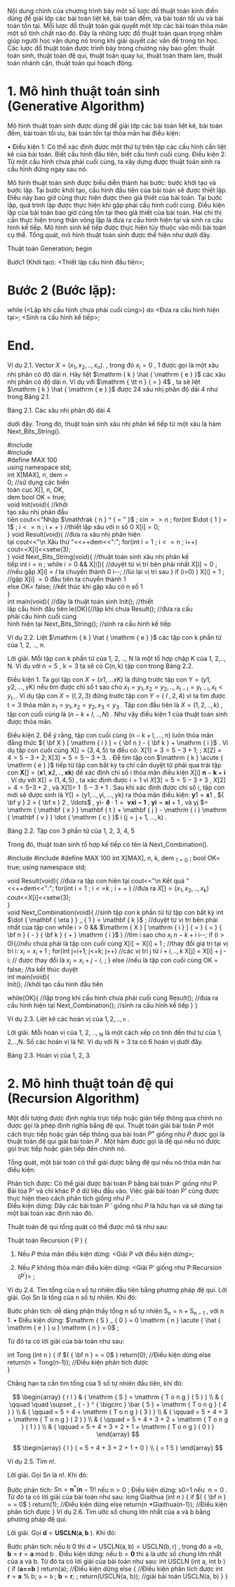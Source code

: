 

Nội dung chính của chương trình bày một số lược đồ thuật toán kinh điển dùng để giải lớp các bài toán liệt kê, bài toán đếm, và bài toán tối ưu và bài toán tồn tại. Mỗi lược đồ thuật toán giải quyết một lớp các bài toán thỏa mãn một số tính chất nào đó. Đây là những lược đồ thuật toán quan trọng nhằm giúp người học vận dụng nó trong khi giải quyết các vấn đề trong tin học. Các lược đồ thuật toán được trình bày trong chương này bao gồm: thuật toán sinh, thuật toán đệ qui, thuật toán quay lui, thuật toán tham lam, thuật toán nhánh cận, thuật toán qui hoạch động.

# 1. Mô hình thuật toán sinh (Generative Algorithm)

Mô hình thuật toán sinh được dùng để giải lớp các bài toán liệt kê, bài toán đếm, bài toán tối ưu, bài toán tồn tại thỏa mãn hai điều kiện:

• Điều kiện 1: Có thể xác định được một thứ tự trên tập các cấu hình cần liệt kê của bài toán. Biết cấu hình đầu tiên, biết cấu hình cuối cùng. Điều kiện 2: Từ một cấu hình chưa phải cuối cùng, ta xây dựng được thuật toán sinh ra cấu hình đứng ngay sau nó.

Mô hình thuật toán sinh được biểu diễn thành hai bước: bước khởi tạo và bước lặp. Tại bước khởi tạo, cấu hình đầu tiên của bài toán sẽ được thiết lập. Điều này bao giờ cũng thực hiện được theo giả thiết của bài toán. Tại bước lặp, quá trình lặp được thực hiện khi gặp phải cấu hình cuối cùng. Điều kiện lặp của bài toán bao giờ cũng tồn tại theo giả thiết của bài toán. Hai chỉ thị cần thực hiện trong thân vòng lặp là đưa ra cấu hình hiện tại và sinh ra cấu hình kế tiếp. Mô hình sinh kế tiếp được thực hiện tùy thuộc vào mỗi bài toán cụ thể. Tổng quát, mô hình thuật toán sinh được thể hiện như dưới đây.

Thuật toán Generation; begin

Bước1 (Khởi tạo): <Thiết lập cấu hình đầu tiên>;

# Bước 2 (Bước lặp):

while (<Lặp khi cấu hình chưa phải cuối cùng>) do <Đưa ra cấu hình hiện tại>; <Sinh ra cấu hình kế tiếp>;



# End.

Ví dụ 2.1. Vector $X = ( x _ { 1 } , x _ { 2 } , . . , x _ { \mathrm { { n } } } ) .$ , trong đó $x _ { \mathrm { i } } = 0$ , 1 được gọi là một xâu nhị phân có độ dài n. Hãy liệt $\mathrm { k } \hat { \mathrm { e } }$ các xâu nhị phân có độ dài n. Ví dụ với $\mathrm { \tt n } { = } 4$ , ta sẽ liệt $\mathrm { k } \hat { \mathrm { e } }$ được 24 xâu nhị phân độ dài 4 như trong Bảng 2.1.

Bảng 2.1. Các xâu nhị phân độ dài 4   



dưới đây. Trong đó, thuật toán sinh xâu nhị phân kế tiếp từ một xâu là hàm Next_Bits_String().

#include <iostream>   
#include <iomanip>   
#define MAX 100   
using namespace std;   
int X[MAX], n, dem $=$   
0; //sử dụng các biến   
toàn cục X[], n, OK,   
dem bool OK $=$ true;   
void Init(void){ //khởi   
tạo xâu nhị phân đầu   
tiên cout<<"Nhập $\mathfrak { n } ^ { = " }$ ; $\mathrm { c i n } { > } { > } \mathrm { n }$ ; for(int $\dot { 1 } = 1$ ; $\mathrm { i } < = \mathrm { n }$ ; $\mathrm { i } { + } { + }$ ) //thiết lập xâu với n số 0 $\mathrm { { X } [ i ] = 0 ; }$   
} void Result(void){ //đưa ra xâu nhị phân hiện   
tại cout<<"\n Xâu thứ "<<++dem<<":"; for(int $\mathrm { i } { = } 1$ ; $\mathrm { i } < = \mathrm { n }$ ; i++) cout<<X[i]<<setw(3);   
} void Next_Bits_String(void){ //thuật toán sinh xâu nhị phân kế   
tiếp int $\mathsf { i } { = } \mathsf { n }$ ; while $\mathrm { i } { > } 0$ && X[i]){ //duyệt từ vị trí bên phải nhất $\mathrm { { X } [ i ] = 0 }$ ; //nếu gặp $X [ i ] = I$ ta chuyển thành 0 i--; //lùi lại vị trí sau } if $( \mathrm { i } \mathrm { > } 0 )$ ) $\mathrm { X } [ \mathrm { i } ] { = } 1$ ; //gặp X[i] $= 0$ đầu tiên ta chuyển thành 1   
else $\mathrm { O K } =$ false; //kết thúc khi gặp xâu có n số 1   
}   
int main(void){ //đây là thuật toán sinh Init(); //thiết   
lập cấu hình đầu tiên le(OK){//lặp khi chưa Result(); //đưa ra cấu   
phải cấu hình cuối cùng   
hình hiện tại Next_Bits_String(); //sinh ra cấu hình kế tiếp



Ví dụ 2.2. Liệt $\mathrm { k } \hat { \mathrm { e } }$ các tập con $\mathrm { k }$ phần tử của 1, 2, .., n.

Lời giải. Mỗi tập con k phần tử của 1, 2, .., N là một tổ hợp chập $\mathrm { K }$ của 1, 2,.., N. Ví dụ với $\mathrm { n } { = } 5$ , ${ \mathrm { k } } = 3$ ta sẽ có $\mathrm { C } ( \mathrm { n } , \mathrm { k } )$ tập con trong Bảng 2.2.

Điều kiện 1. Ta gọi tập con $X { = } ( x 1 , { \ldots } x \mathrm { { K } } )$ là đứng trước tập con $\mathrm { Y } = \left( { { y 1 , y 2 , . . . , \gamma \mathrm { K } } } \right)$ nếu tìm được chỉ số t sao cho $x _ { 1 } = y _ { 1 } , x _ { 2 } = y _ { 2 } , . . , x _ { \mathrm { t - l } } = y _ { \mathrm { t - l } } , x _ { \mathrm { t } } < y _ { \mathrm { t - } } .$ Ví dụ tập con $X = ( l , 2 , 3 )$ đứng trước tập con $Y = ( \textit { I } , 2 , 4 )$ vì ta tìm được $\mathrm { t } { = } 3$ thỏa mãn $x _ { 1 } = y _ { 1 } , x _ { 2 } = y _ { 2 } , x _ { 3 } < y _ { 3 }$ . Tập con đầu tiên là $X = ( 1 , 2 , . . , k )$ , tập con cuối cùng là $( n { - } k { + } I , . . , N )$ . Như vậy điều kiện 1 của thuật toán sinh được thỏa mãn.

Điều kiện 2. Để ý rằng, tập con cuối cùng $( \mathrm { n - k + l } , . . . , \mathrm { n } )$ luôn thỏa mãn đẳng thức ${ \bf X } [ \mathrm { i } ] = { \bf n } - { \bf k } + \mathrm { i }$ . Ví dụ tập con cuối cùng $\mathrm { X } [ ] = ( 3 , 4 , 5 )$ ta đều có: $\mathrm { X } [ 1 ] = 3 = 5 - 3 + 1 ;$ ; $\mathrm { X } [ 2 ] = 4 = 5 - 3 + 2 ; \mathrm { X } [ 3 ] = 5 = 5 - 3 + 3 .$ . Để tìm tập con $\mathrm { k } \acute { \mathrm { e } }$ tiếp từ tập con bất kỳ ta chỉ cần duyệt từ phải qua trái tập con $\mathbf { X } [ ] = ( \mathbf { x } 1 , \mathbf { x } 2 , . . , \mathbf { x } \mathbf { k } )$ để xác định chỉ số i thỏa mãn điều kiện X[i] $\mathbf { n } - \mathbf { k } + \mathbf { i }$ . Ví dụ với $\mathrm { X } [ ] = ( 1 , 4 , 5 )$ , ta xác định được $\mathrm { i } { = } 1$ vì $X [ 3 ] = 5 = 5 - 3 + 3$ , $X [ 2 ] = 4 = 5  – 3 + 2$ , và $\mathrm { X } [ 1 ] = \ 1 \ \ 5 { - } 3 { + } 1$ . Sau khi xác định được chỉ số i, tập con mới sẽ được sinh là $\mathrm { Y } [ ] = ( \mathrm { y } 1 , . . , \mathrm { y i } , . . . , \mathrm { y k } )$ ra thỏa mãn điều kiện: $\mathbf { y } 1 = \mathbf { x } 1$ , ${ \bf y } 2 = { \bf x } 2 , \ldots$ , yi- $\mathbf { \partial } \cdot 1 = \mathbf { \ v { x i - 1 } }$ , $\mathbf { y } \mathbf { i } = \mathbf { x } \mathbf { i } + 1$ , và yj $= \mathrm { \mathbf { x } } \mathbf { t } + \mathbf { j } - \mathrm { i } \mathrm { \mathbf { v } } \dot { \mathrm { c } }$ i $\displaystyle ( \mathrm { j } = \mathrm { j } { + } 1 , . . . , \mathrm { k } )$ .

Bảng 2.2. Tập con 3 phần tử của 1, 2, 3, 4, 5   



Trong đó, thuật toán sinh tổ hợp kế tiếp có tên là Next_Combination().

#include <iostream> #include <iomanip> #define MAX 100 int X[MAX], n, k, dem $_ { \mathrm { 1 = 0 } }$ ; bool $\mathrm { O K } =$ true; using namespace std;

void Result(void){ //đưa ra tập con hiện tại cout<<"\n Kết quả "<<++dem<<":"; for(int $\mathrm { i } { = } 1$ ; $\mathrm { i } { < } \mathrm { = } \mathrm { k }$ ; $\mathrm { i } { + } { + }$ ) //đưa ra $X [ ] = ( x _ { 1 } , x _ { 2 } , . . , x _ { \mathrm { k } } )$ cout<<X[i]<<setw(3);   
}   
void Next_Combination(void){ //sinh tập con k phần tử từ tập con bất kỳ int $\dot { \mathbf { \eta } } _ { 1 } = \mathbf { k }$ ; //duyệt từ vị trí bên phải nhất của tập con while $\mathrm { i } { > } 0$ && $\mathrm { X } [ \mathrm { i } ] { = } { = } { \bf n } { - } { \bf k } { + } \mathrm { i }$ ) //tìm i sao cho $x _ { i }$ $n { - } k { + } i$ i--; if $( \mathrm { i } { > } 0 ) \{ / / n \hat { e } u$ chưa phải là tập con cuối cùng $\mathrm { X [ i ] { = } X [ i ] { + } 1 }$ ; //thay đổi giá trị tại vị trí i: $x _ { i } = x _ { i } + 1$ ; for(int j=i+1; j<=k; j++) //các vị trí j từ $i + l , . . , k$ X[j] = X[i] + j - i; // được thay đổi là $x _ { j } = x _ { i } + j - i ,$ ; } else //nếu là tập con cuối cùng OK $=$ false; //ta kết thúc duyệt   
int main(void){   
Init(); //khởi tạo cấu hình đầu tiên



while(OK){ //lặp trong khi cấu hình chưa phải cuối cùng Result(); //đưa ra cấu hình hiện tại Next_Combination(); //sinh ra cấu hình kế tiếp } }

Ví dụ 2.3. Liệt kê các hoán vị của $1 , 2 , . . , \mathtt { n }$ .

Lời giải. Mỗi hoán vị của 1, 2, .., $_ \mathrm { N }$ là một cách xếp có tính đến thứ tự của 1, 2,..,N. Số các hoán vị là N!. Ví dụ với $\mathrm { N } = 3$ ta có 6 hoán vị dưới đây.

Bảng 2.3. Hoán vị của 1, 2, 3.   



# 2. Mô hình thuật toán đệ qui (Recursion Algorithm)

Một đối tượng được định nghĩa trực tiếp hoặc gián tiếp thông qua chính nó được gọi là phép định nghĩa bằng đệ qui. Thuật toán giải bài toán $P$ một cách trực tiếp hoặc gián tiếp thông qua bài toán $P ^ { \bullet }$ giống như $P$ được gọi là thuật toán đệ qui giải bài toán $P$ . Một hàm được gọi là đệ qui nếu nó được gọi trực tiếp hoặc gián tiếp đến chính nó.



Tổng quát, một bài toán có thể giải được bằng đệ qui nếu nó thỏa mãn hai điều kiện:

Phân tích được: Có thể giải được bài toán P bằng bài toán P’ giống như P. Bài tóa P’ và chỉ khác P ở dữ liệu đầu vào. Việc giải bài toán P’ cũng được thực hiện theo cách phân tích giống như $P$ .   
Điều kiện dừng: Dãy các bài toán $P$ ’ giống như $P$ là hữu hạn và sẽ dừng tại một bài toán xác định nào đó.

Thuật toán đệ qui tổng quát có thể được mô tả như sau:

Thuật toán Recursion ( P ) {

1. Nếu $P$ thỏa mãn điều kiện dừng: <Giải P với điều kiện dừng>;

2. Nếu $P$ không thỏa mãn điều kiện dừng: <Giải P’ giống như P:Recursion $( P ^ { \prime } ) { > }$ ;

Ví dụ 2.4. Tìm tổng của n số tự nhiên đầu tiên bằng phương pháp đệ qui. Lời giải. Gọi $\mathrm { S n }$ là tổng của n số tự nhiên. Khi đó:

Bước phân tích: dễ dàng phận thấy tổng n số tự nhiên $\mathrm { S } _ { \mathrm { n } } = \mathrm { n } + \mathrm { S } _ { \mathrm { n } - 1 }$ , với n 1. • Điều kiện dừng: $\mathrm { S } _ { 0 } = 0 \mathrm { n } \acute { \hat { \mathrm { e } } u } \mathrm { n } = 0$ ;

Từ đó ta có lời giải của bài toán như sau:

int Tong (int n ) { if $( { \bf n } = = 0$ ) return(0); //Điều kiện dừng else return(n + Tong(n-1)); //Điều kiện phân tích được   
}

Chẳng hạn ta cần tìm tổng của 5 số tự nhiên đầu tiên, khi đó:

$$
\begin{array} { r l } & { \mathrm { S } = \mathrm { T o n g } ( 5 ) } \\ & { \qquad \quad \supset _ { - } ^ { \bigcirc } \bar { 5 } + \mathrm { T o n g } ( 4 ) } \\ & { \qquad = 5 + 4 + \mathrm { T o n g } ( 3 ) } \\ & { \qquad = 5 + 4 + 3 + \mathrm { T o n g } ( 2 ) } \\ & { \qquad = 5 + 4 + 3 + 2 + \mathrm { T o n g } ( 1 ) } \\ & { \qquad = 5 + 4 + 3 + 2 + 1 + \mathrm { T o n g } ( 0 ) } \end{array}
$$



$$
\begin{array} { l } { = 5 + 4 + 3 + 2 + 1 + 0 } \\ { = 1 5 } \end{array}
$$

Ví dụ 2.5. Tìm n!.

Lời giải. Gọi Sn là n!. Khi đó:

Bước phân tích: $\mathrm { S n } = \mathbf { n } ^ { * } ( \mathbf { n } { - } 1 ) !$ nếu $\mathrm { n } { > } 0$ ; Điều kiện dừng: $\mathsf { s } 0 \mathrm { = } 1$ nếu $\mathrm { \ n { = } 0 }$ . Từ đó ta có lời giải của bài toán như sau: long Giaithua (int n ) { if $( { \bf n } = = 0$ ) return(1); //Điều kiện dừng else return(n \*Giaithua(n-1)); //Điều kiện phân tích được } Ví dụ 2.6. Tìm ước số chung lớn nhất của a và b bằng phương pháp đệ qui.

Lời giải. Gọi $\mathbf { d } = \mathbf { U S C L N } ( \mathbf { a } , \mathbf { b }$ ). Khi đó:

Bước phân tích: nếu b 0 thì $\mathrm { d } = \mathrm { U S C L N ( a , b ) } = \mathrm { U S C L N ( b , r ) }$ , trong đó a =b, $\mathbf { b } = \mathbf { r } = \mathbf { a }$ mod b . Điều kiện dừng: nếu $\boldsymbol { \mathrm { b } } = \boldsymbol { 0 }$ thì a là ước số chung lớn nhất của a và b. Từ đó ta có lời giải của bài toán như sau: int USCLN (int a, int b ) { if $( \mathbf { a = } \mathbf { = } \mathbf { b }$ ) return(a); //Điều kiện dừng else { //Điều kiện phân tích được int $\mathbf { r } = \mathbf { a } \ \%$ b; $\mathtt { a } = \mathtt { b }$ ; $\mathbf { b } = \mathbf { r } ;$ ; return(USCLN(a, b)); //giải bài toán USCLN(a, b) } }